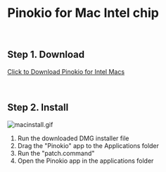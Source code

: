# Pinokio for Mac Intel chip

<br>

## Step 1. Download

<a href="https://github.com/pinokiocomputer/pinokio/releases/download/1.3.4/Pinokio-1.3.4.dmg" class='btn'>Click to Download Pinokio for Intel Macs</a>

<br>

## Step 2. Install

![macinstall.gif](macinstall.gif)

1. Run the downloaded DMG installer file
2. Drag the "Pinokio" app to the Applications folder
3. Run the "patch.command"
4. Open the Pinokio app in the applications folder

